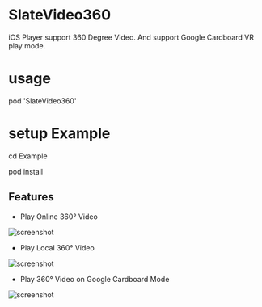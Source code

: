 # SlateVideo360
iOS Player support 360 Degree Video. And support Google Cardboard VR play mode.

# usage
pod 'SlateVideo360'

# setup Example
cd Example

pod install

## Features

* Play Online 360° Video

![screenshot](https://github.com/hanton/HTY360Player/raw/master/Screenshot/PlayOnlineVideo.gif)

* Play Local 360° Video

![screenshot](https://github.com/hanton/HTY360Player/raw/master/Screenshot/PlayLocalVideo.gif)

* Play 360° Video on Google Cardboard Mode

![screenshot](http://7b1gcw.com1.z0.glb.clouddn.com/cardboard.png?t=1)

